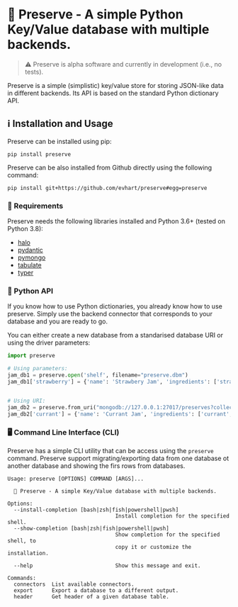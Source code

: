 # 🥫 Preserve - A simple Python Key/Value database with multiple backends.

> ⚠️ Preserve is alpha software and currently in development (i.e., no tests).

Preserve is a simple (simplistic) key/value store for storing JSON-like data in different backends. Its API is based on the standard Python dictionary API.


## ℹ️ Installation and Usage
Preserve can be installed using pip:
```
pip install preserve
```

Preserve can be also installed from Github directly using the following command:
```
pip install git+https://github.com/evhart/preserve#egg=preserve
```

### 📒 Requirements
Preserve needs the following libraries installed and Python 3.6+ (tested on Python 3.8):
* [halo](https://github.com/manrajgrover/halo)
* [pydantic](https://pydantic-docs.helpmanual.io/)
* [pymongo](https://pymongo.readthedocs.io/)
* [tabulate](https://github.com/astanin/python-tabulate)
* [typer](https://typer.tiangolo.com/)

### 🐍 Python API

If you know how to use Python dictionaries, you already know how to use preserve. Simply use the backend connector that corresponds to your database and you are ready to go.

You can either create a new database from a standarised database URI or using the driver parameters:

```python
import preserve

# Using parameters:
jam_db1 = preserve.open('shelf', filename="preserve.dbm")
jam_db1['strawberry'] = {'name': 'Strawbery Jam', 'ingredients': ['strawberry', 'sugar']}


# Using URI:
jam_db2 = preserve.from_uri("mongodb://127.0.0.1:27017/preserves?collection=jam")
jam_db2['currant'] = {'name': 'Currant Jam', 'ingredients': ['currant', 'sugar']}

```

### 🖥️ Command Line Interface (CLI)
Preserve has a simple CLI utility that can be access using the ```preserve``` command. Preserve support migrating/exporting data from one database ot another database and showing the firs rows from databases.

```
Usage: preserve [OPTIONS] COMMAND [ARGS]...

  🥫 Preserve - A simple Key/Value database with multiple backends.

Options:
  --install-completion [bash|zsh|fish|powershell|pwsh]
                                  Install completion for the specified shell.
  --show-completion [bash|zsh|fish|powershell|pwsh]
                                  Show completion for the specified shell, to
                                  copy it or customize the installation.

  --help                          Show this message and exit.

Commands:
  connectors  List available connectors.
  export      Export a database to a different output.
  header      Get header of a given database table.
```
